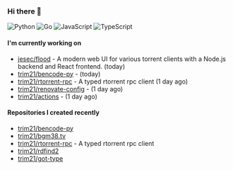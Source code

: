 ### Hi there 👋

![Python](https://img.shields.io/badge/python-3670A0?style=for-the-badge&logo=python&logoColor=ffdd54)
![Go](https://img.shields.io/badge/go-%2300ADD8.svg?style=for-the-badge&logo=go&logoColor=white)
![JavaScript](https://img.shields.io/badge/javascript-%23323330.svg?style=for-the-badge&logo=javascript&logoColor=%23F7DF1E)
![TypeScript](https://img.shields.io/badge/typescript-%23007ACC.svg?style=for-the-badge&logo=typescript&logoColor=white)

#### I'm currently working on

- [jesec/flood](https://github.com/jesec/flood) - A modern web UI for various torrent clients with a Node.js backend and React frontend. (today)
- [trim21/bencode-py](https://github.com/trim21/bencode-py) -  (today)
- [trim21/rtorrent-rpc](https://github.com/trim21/rtorrent-rpc) - A typed rtorrent rpc client (1 day ago)
- [trim21/renovate-config](https://github.com/trim21/renovate-config) -  (1 day ago)
- [trim21/actions](https://github.com/trim21/actions) -  (1 day ago)

#### Repositories I created recently

- [trim21/bencode-py](https://github.com/trim21/bencode-py)
- [trim21/bgm38.tv](https://github.com/trim21/bgm38.tv)
- [trim21/rtorrent-rpc](https://github.com/trim21/rtorrent-rpc) - A typed rtorrent rpc client
- [trim21/rdfind2](https://github.com/trim21/rdfind2)
- [trim21/got-type](https://github.com/trim21/got-type)
